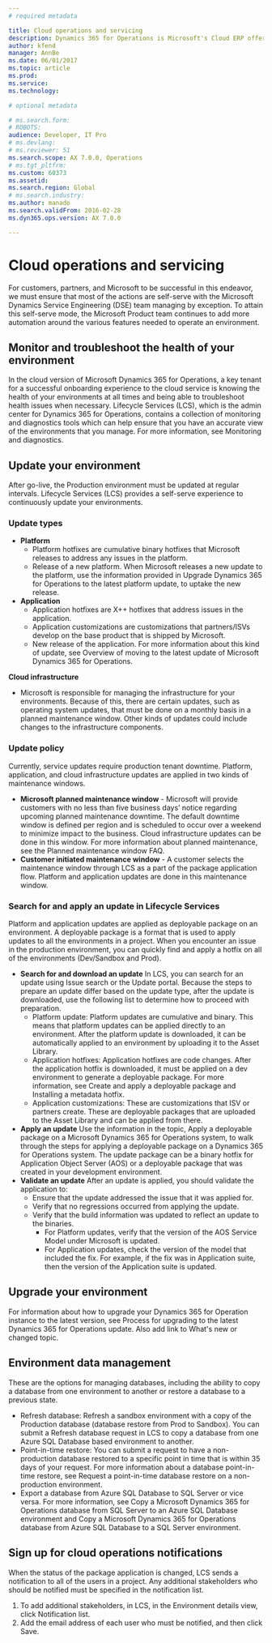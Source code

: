 ```yaml
---
# required metadata

title: Cloud operations and servicing
description: Dynamics 365 for Operations is Microsoft's Cloud ERP offering as a managed service. This means that Microsoft is responsible for managing and operating the production environments. Microsoft’s Dynamics Service Engineering team is available 24 hours a day, 7 days a week, and 365 days a year to operate and manage our customers' production systems. 
author: kfend
manager: AnnBe
ms.date: 06/01/2017
ms.topic: article
ms.prod: 
ms.service: 
ms.technology: 

# optional metadata

# ms.search.form: 
# ROBOTS: 
audience: Developer, IT Pro
# ms.devlang: 
# ms.reviewer: 51
ms.search.scope: AX 7.0.0, Operations
# ms.tgt_pltfrm: 
ms.custom: 60373
ms.assetid: 
ms.search.region: Global
# ms.search.industry: 
ms.author: manado
ms.search.validFrom: 2016-02-28
ms.dyn365.ops.version: AX 7.0.0

---
```

# Cloud operations and servicing
For customers, partners, and Microsoft to be successful in this endeavor, we must ensure that most of the actions are self-serve with the Microsoft Dynamics Service Engineering (DSE) team managing by exception. To attain this self-serve mode, the Microsoft Product team continues to add more automation around the various features needed to operate an environment.

## Monitor and troubleshoot the health of your environment
In the cloud version of Microsoft Dynamics 365 for Operations, a key tenant for a successful onboarding experience to the cloud service is knowing the health of your environments at all times and being able to troubleshoot health issues when necessary. Lifecycle Services (LCS), which is the admin center for Dynamics 365 for Operations, contains a collection of monitoring and diagnostics tools which can help ensure that you have an accurate view of the environments that you manage. For more information, see Monitoring and diagnostics.

## Update your environment
After go-live, the Production environment must be updated at regular intervals. Lifecycle Services (LCS) provides a self-serve experience to continuously update your environments.

### Update types
- **Platform**
  - Platform hotfixes are cumulative binary hotfixes that Microsoft releases to address any issues in the platform.
  - Release of a new platform. When Microsoft releases a new update to the platform, use the information provided in Upgrade Dynamics 365 for Operations to the latest platform update, to uptake the new release.
- **Application**
  - Application hotfixes are X++ hotfixes that address issues in the application.
  - Application customizations are customizations that partners/ISVs develop on the base product that is shipped by Microsoft.
  - New release of the application. For more information about this kind of update, see Overview of moving to the latest update of Microsoft Dynamics 365 for Operations.

**Cloud infrastructure**
- Microsoft is responsible for managing the infrastructure for your environments. Because of this, there are certain updates, such as operating system updates, that must be done on a monthly basis in a planned maintenance window. Other kinds of updates could include changes to the infrastructure components. 

### Update policy
Currently, service updates require production tenant downtime. Platform, application, and cloud infrastructure updates are applied in two kinds of maintenance windows.
- **Microsoft planned maintenance window** - Microsoft will provide customers with no less than five business days’ notice regarding upcoming planned maintenance downtime. The default downtime window is defined per region and is scheduled to occur over a weekend to minimize impact to the business. Cloud infrastructure updates can be done in this window. For more information about planned maintenance, see the Planned maintenance window FAQ.
- **Customer initiated maintenance window** - A customer selects the maintenance window through LCS as a part of the package application flow. Platform and application updates are done in this maintenance window.

### Search for and apply an update in Lifecycle Services
Platform and application updates are applied as deployable package on an environment. A deployable package is a format that is used to apply updates to all the environments in a project. When you encounter an issue in the production environment, you can quickly find and apply a hotfix on all of the environments (Dev/Sandbox and Prod).
- **Search for and download an update**
  In LCS, you can search for an update using Issue search or the Update portal. Because the steps to prepare an update differ based on the update type, after the update is downloaded, use the following list to determine how to proceed with preparation.
  - Platform update: Platform updates are cumulative and binary. This means that platform updates can be applied directly to an environment. After the platform update is downloaded, it can be automatically applied to an environment by uploading it to the Asset Library.
  - Application hotfixes: Application hotfixes are code changes. After the application hotfix is downloaded, it must be applied on a dev environment to generate a deployable package. For more information, see Create and apply a deployable package and Installing a metadata hotfix.
  - Application customizations: These are customizations that ISV or partners create. These are deployable packages that are uploaded to the Asset Library and can be applied from there.
- **Apply an update**
  Use the information in the topic, Apply a deployable package on a Microsoft Dynamics 365 for Operations system, to walk through the steps for applying a deployable package on a Dynamics 365 for Operations system. The update package can be a binary hotfix for Application Object Server (AOS) or a deployable package that was created in your development environment.
- **Validate an update**
  After an update is applied, you should validate the application to:
  - Ensure that the update addressed the issue that it was applied for.
  - Verify that no regressions occurred from applying the update.
  - Verify that the build information was updated to reflect an update to the binaries.
    - For Platform updates, verify that the version of the AOS Service Model under Microsoft is updated.
    - For Application updates, check the version of the model that included the fix. For example, if the fix was in Application suite, then the version of the Application suite is updated.

## Upgrade your environment
For information about how to upgrade your Dynamics 365 for Operation instance to the latest version, see Process for upgrading to the latest Dynamics 365 for Operations update. Also add link to What's new or changed topic.

## Environment data management
These are the options for managing databases, including the ability to copy a database from one environment to another or restore a database to a previous state.
- Refresh database: Refresh a sandbox environment with a copy of the Production database (database restore from Prod to Sandbox). You can submit a Refresh database request in LCS to copy a database from one Azure SQL Database based environment to another.
- Point-in-time restore: You can submit a request to have a non-production database restored to a specific point in time that is within 35 days of your request. For more information about a database point-in-time restore, see Request a point-in-time database restore on a non-production environment.
- Export a database from Azure SQL Database to SQL Server or vice versa. For more information, see Copy a Microsoft Dynamics 365 for Operations database from SQL Server to an Azure SQL Database environment and Copy a Microsoft Dynamics 365 for Operations database from Azure SQL Database to a SQL Server environment.

## Sign up for cloud operations notifications
When the status of the package application is changed, LCS sends a notification to all of the users in a project. Any additional stakeholders who should be notified must be specified in the notification list.
1. To add additional stakeholders, in LCS, in the Environment details view, click Notification list.
2. Add the email address of each user who must be notified, and then click Save.
